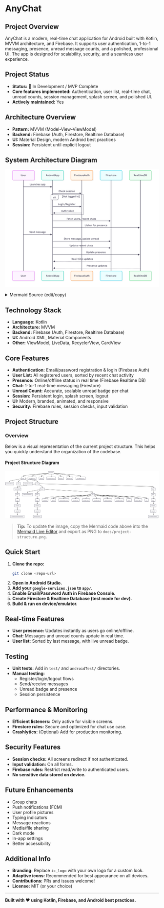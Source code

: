 # AnyChat

## Project Overview
AnyChat is a modern, real-time chat application for Android built with Kotlin, MVVM architecture, and Firebase. It supports user authentication, 1-to-1 messaging, presence, unread message counts, and a polished, professional UI. The app is designed for scalability, security, and a seamless user experience.

## Project Status
- **Status:** 🚀 In Development / MVP Complete
- **Core features implemented:** Authentication, user list, real-time chat, unread counts, session management, splash screen, and polished UI.
- **Actively maintained:** Yes

## Architecture Overview
- **Pattern:** MVVM (Model-View-ViewModel)
- **Backend:** Firebase (Auth, Firestore, Realtime Database)
- **UI:** Material Design, modern Android best practices
- **Session:** Persistent until explicit logout

## System Architecture Diagram

![System Architecture](architecture.png)

<details>
<summary>Mermaid Source (edit/copy)</summary>

```mermaid
sequenceDiagram
    participant User
    participant AndroidApp
    participant FirebaseAuth
    participant Firestore
    participant RealtimeDB

    User->>AndroidApp: Launches app
    AndroidApp->>FirebaseAuth: Check session
    alt Not logged in
        AndroidApp->>FirebaseAuth: Login/Register
        FirebaseAuth-->>AndroidApp: Auth token
    end
    AndroidApp->>Firestore: Fetch users, recent chats
    AndroidApp->>RealtimeDB: Listen for presence
    User->>AndroidApp: Send message
    AndroidApp->>Firestore: Store message, update unread
    AndroidApp->>Firestore: Update recent chats
    AndroidApp->>RealtimeDB: Update presence
    Firestore-->>AndroidApp: Real-time updates
    RealtimeDB-->>AndroidApp: Presence updates
```
</details>

## Technology Stack
- **Language:** Kotlin
- **Architecture:** MVVM
- **Backend:** Firebase (Auth, Firestore, Realtime Database)
- **UI:** Android XML, Material Components
- **Other:** ViewModel, LiveData, RecyclerView, CardView

## Core Features
- **Authentication:** Email/password registration & login (Firebase Auth)
- **User List:** All registered users, sorted by recent chat activity
- **Presence:** Online/offline status in real time (Firebase Realtime DB)
- **Chat:** 1-to-1 real-time messaging (Firestore)
- **Unread Count:** Accurate, scalable unread badge per chat
- **Session:** Persistent login, splash screen, logout
- **UI:** Modern, branded, animated, and responsive
- **Security:** Firebase rules, session checks, input validation

## Project Structure

### Overview

Below is a visual representation of the current project structure. This helps you quickly understand the organization of the codebase.

#### Project Structure Diagram

<!-- Rendered Mermaid diagram image (exported from Mermaid Live Editor or similar) -->
<p align="center">
  <img src="project-structure.png" alt="Project Structure Diagram" width="600"/>
</p>

> **Tip:** To update the image, copy the Mermaid code above into the [Mermaid Live Editor](https://mermaid.live/) and export as PNG to `docs/project-structure.png`.

## Quick Start
1. **Clone the repo:**
   ```bash
   git clone <repo-url>
   ```
2. **Open in Android Studio.**
3. **Add your `google-services.json` to `app/`.**
4. **Enable Email/Password Auth in Firebase Console.**
5. **Create Firestore & Realtime Database (test mode for dev).**
6. **Build & run on device/emulator.**

## Real-time Features
- **User presence:** Updates instantly as users go online/offline.
- **Chat:** Messages and unread counts update in real time.
- **User list:** Sorted by last message, with live unread badge.

## Testing
- **Unit tests:** Add in `test/` and `androidTest/` directories.
- **Manual testing:**
  - Register/login/logout flows
  - Send/receive messages
  - Unread badge and presence
  - Session persistence

## Performance & Monitoring
- **Efficient listeners:** Only active for visible screens.
- **Firestore rules:** Secure and optimized for chat use case.
- **Crashlytics:** (Optional) Add for production monitoring.

## Security Features
- **Session checks:** All screens redirect if not authenticated.
- **Input validation:** On all forms.
- **Firebase rules:** Restrict read/write to authenticated users.
- **No sensitive data stored on device.**

## Future Enhancements
- Group chats
- Push notifications (FCM)
- User profile pictures
- Typing indicators
- Message reactions
- Media/file sharing
- Dark mode
- In-app settings
- Better accessibility

## Additional Info
- **Branding:** Replace `ic_logo` with your own logo for a custom look.
- **Adaptive icons:** Recommended for best appearance on all devices.
- **Contributions:** PRs and issues welcome!
- **License:** MIT (or your choice)

---

**Built with ❤️ using Kotlin, Firebase, and Android best practices.** 